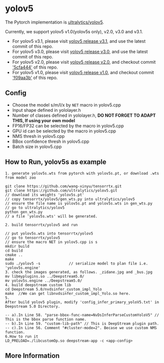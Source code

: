 # yolov5

The Pytorch implementation is [ultralytics/yolov5](https://github.com/ultralytics/yolov5).

Currently, we support yolov5 v1.0(yolov5s only), v2.0, v3.0 and v3.1.

- For yolov5 v3.1, please visit [yolov5 release v3.1](https://github.com/ultralytics/yolov5/releases/tag/v3.1), and use the latest commit of this repo.
- For yolov5 v3.0, please visit [yolov5 release v3.0](https://github.com/ultralytics/yolov5/releases/tag/v3.0), and use the latest commit of this repo.
- For yolov5 v2.0, please visit [yolov5 release v2.0](https://github.com/ultralytics/yolov5/releases/tag/v2.0), and checkout commit ['5cfa444'](https://github.com/wang-xinyu/tensorrtx/commit/5cfa4445170eabaa54acd5ad7f469ef65a8763f1) of this repo.
- For yolov5 v1.0, please visit [yolov5 release v1.0](https://github.com/ultralytics/yolov5/releases/tag/v1.0), and checkout commit ['f09aa3b'](https://github.com/wang-xinyu/tensorrtx/commit/f09aa3bbebf4d4d37b6d3b32a1d39e1f2678a07b) of this repo.

## Config

- Choose the model s/m/l/x by `NET` macro in yolov5.cpp
- Input shape defined in yololayer.h
- Number of classes defined in yololayer.h, **DO NOT FORGET TO ADAPT THIS, If using your own model**
- FP16/FP32 can be selected by the macro in yolov5.cpp
- GPU id can be selected by the macro in yolov5.cpp
- NMS thresh in yolov5.cpp
- BBox confidence thresh in yolov5.cpp
- Batch size in yolov5.cpp

## How to Run, yolov5s as example

```
1. generate yolov5s.wts from pytorch with yolov5s.pt, or download .wts from model zoo

git clone https://github.com/wang-xinyu/tensorrtx.git
git clone https://github.com/ultralytics/yolov5.git
// download its weights 'yolov5s.pt'
// copy tensorrtx/yolov5/gen_wts.py into ultralytics/yolov5
// ensure the file name is yolov5s.pt and yolov5s.wts in gen_wts.py
// go to ultralytics/yolov5
python gen_wts.py
// a file 'yolov5s.wts' will be generated.

2. build tensorrtx/yolov5 and run

// put yolov5s.wts into tensorrtx/yolov5
// go to tensorrtx/yolov5
// ensure the macro NET in yolov5.cpp is s
mkdir build
cd build
cmake ..
make
sudo ./yolov5 -s             // serialize model to plan file i.e. 'yolov5s.engine'
3. check the images generated, as follows. _zidane.jpg and _bus.jpg
mv libmyplugins.so ../Deepstream5.0/
mv yolov5s.engine ../Deepstream5.0/
4. build deepstream custom lib
cd Deepstream 5.0/nvdsinfer_custom_impl_Yolo
make  //We can get libnvdsinfer_custom_impl_Yolo.so here.
5.
After build yolov5 plugin, modify 'config_infer_primary_yoloV5.txt' in Deepstream 5.0 Directory.

-- a).In Line 58. "parse-bbox-func-name=NvDsInferParseCustomYoloV5" // This is the bbox parse function name.
-- b).In Line 59. "custom-lib-path" // This is DeepStream plugin path.
-- c).In Line 56. Comment "#cluster-mode=2". Becase we use custom NMS function.
6.How to run it
LD_PRELOAD=./libcustomOp.so deepstream-app -c <app-config>
```

## More Information




